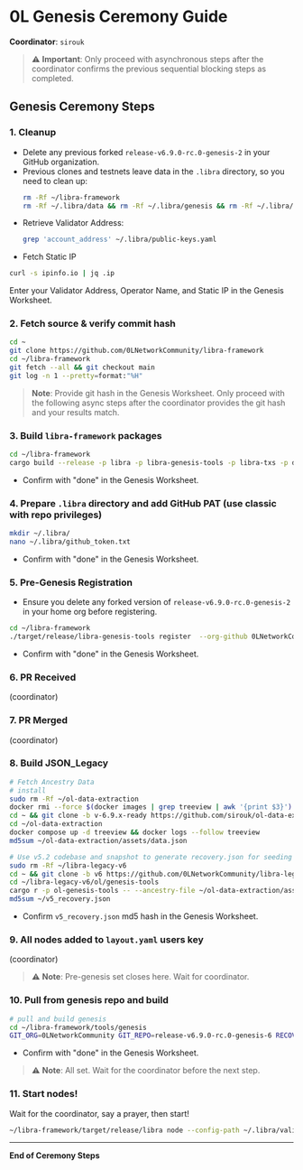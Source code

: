 
# 0L Genesis Ceremony Guide

**Coordinator**: `sirouk`

> ⚠️ **Important**: Only proceed with asynchronous steps after the coordinator confirms the previous sequential blocking steps as completed.

## Genesis Ceremony Steps

### 1. Cleanup
- Delete any previous forked `release-v6.9.0-rc.0-genesis-2` in your GitHub organization.
- Previous clones and testnets leave data in the `.libra` directory, so you need to clean up:
  ```bash
  rm -Rf ~/libra-framework
  rm -Rf ~/.libra/data && rm -Rf ~/.libra/genesis && rm -Rf ~/.libra/secure-data.json
  ```
- Retrieve Validator Address:
  ```bash
  grep 'account_address' ~/.libra/public-keys.yaml
  ```
- Fetch Static IP
```bash
curl -s ipinfo.io | jq .ip
```
Enter your Validator Address, Operator Name, and Static IP in the Genesis Worksheet.

### 2. Fetch source & verify commit hash
```bash
cd ~
git clone https://github.com/0LNetworkCommunity/libra-framework
cd ~/libra-framework
git fetch --all && git checkout main
git log -n 1 --pretty=format:"%H"
```
> **Note**: Provide git hash in the Genesis Worksheet. Only proceed with the following async steps after the coordinator provides the git hash and your results match.

### 3. Build `libra-framework` packages
```bash
cd ~/libra-framework
cargo build --release -p libra -p libra-genesis-tools -p libra-txs -p diem-db-tool
```
- Confirm with "done" in the Genesis Worksheet.

### 4. Prepare `.libra` directory and add GitHub PAT (use classic with repo privileges)
```bash
mkdir ~/.libra/
nano ~/.libra/github_token.txt
```
- Confirm with "done" in the Genesis Worksheet.

### 5. Pre-Genesis Registration
- Ensure you delete any forked version of `release-v6.9.0-rc.0-genesis-2` in your home org before registering.
```bash
cd ~/libra-framework
./target/release/libra-genesis-tools register  --org-github 0LNetworkCommunity --name-github release-v6.9.0-rc.0-genesis-6
```
- Confirm with "done" in the Genesis Worksheet.

### 6. PR Received
(coordinator)

### 7. PR Merged
(coordinator)

### 8. Build JSON_Legacy
```bash
# Fetch Ancestry Data
# install
sudo rm -Rf ~/ol-data-extraction
docker rmi --force $(docker images | grep treeview | awk '{print $3}')
cd ~ && git clone -b v-6.9.x-ready https://github.com/sirouk/ol-data-extraction
cd ~/ol-data-extraction
docker compose up -d treeview && docker logs --follow treeview
md5sum ~/ol-data-extraction/assets/data.json

# Use v5.2 codebase and snapshot to generate recovery.json for seeding v6.9.x state
sudo rm -Rf ~/libra-legacy-v6
cd ~ && git clone -b v6 https://github.com/0LNetworkCommunity/libra-legacy-v6
cd ~/libra-legacy-v6/ol/genesis-tools
cargo r -p ol-genesis-tools -- --ancestry-file ~/ol-data-extraction/assets/data.json --recover ~/v5_recovery.json --snapshot-path ~/epoch-archive/667/state_ver*
md5sum ~/v5_recovery.json
```
- Confirm `v5_recovery.json` md5 hash in the Genesis Worksheet.

### 9. All nodes added to `layout.yaml` users key
(coordinator)  
> ⚠️ **Note**: Pre-genesis set closes here. Wait for coordinator.

### 10. Pull from genesis repo and build
```bash
# pull and build genesis
cd ~/libra-framework/tools/genesis
GIT_ORG=0LNetworkCommunity GIT_REPO=release-v6.9.0-rc.0-genesis-6 RECOVERY_FILE=~/v5.2_recovery.json make genesis
```
- Confirm with "done" in the Genesis Worksheet.

> ⚠️ **Note**: All set. Wait for the coordinator before the next step.

### 11. Start nodes!
Wait for the coordinator, say a prayer, then start!
```bash
~/libra-framework/target/release/libra node --config-path ~/.libra/validator.yaml
```

---
**End of Ceremony Steps**
